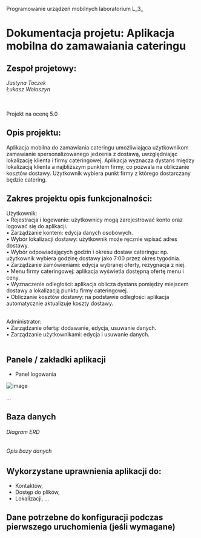 Programowanie urządzeń mobilnych laboratorium L_3_ 

# Dokumentacja projetu: Aplikacja mobilna do zamawaiania cateringu

## Zespoł projetowy:
_Justyna Toczek </br>
Łukasz Wołoszyn_ </br></br></br>

Projekt na ocenę 5.0

## Opis projektu: </br>
Aplikacja mobilna do zamawiania cateringu umożliwiająca użytkownikom zamawianie spersonalizowanego jedzenia z dostawą, uwzględniając lokalizację klienta i firmy cateringowej. Aplikacja wyznacza dystans między lokalizacją klienta a najbliższym punktem firmy, co pozwala na obliczanie kosztów dostawy. Użytkownik wybiera punkt firmy z którego dostarczany będzie catering.

## Zakres projektu opis funkcjonalności: </br>
Użytkownik: </br>
• Rejestracja i logowanie: użytkownicy mogą zarejestrować konto oraz logować się do aplikacji. </br>
• Zarządzanie kontem: edycja danych osobowych. </br>
•	Wybór lokalizacji dostawy: użytkownik może ręcznie wpisać adres dostawy. </br>
• Wybór odpowiadających godzin i okresu dostaw cateringu: np. użytkownik wybiera godzinę dostawy jako 7:00 przez okres tygodnia. </br>
• Zarządzanie zamówieniami: edycja wybranej oferty, rezygnacja z niej. </br>
•	Menu firmy cateringowej: aplikacja wyświetla dostępną ofertę menu i ceny. </br>
•	Wyznaczenie odległości: aplikacja oblicza dystans pomiędzy miejscem dostawy a lokalizacją punktu firmy cateringowej. </br>
•	Obliczanie kosztów dostawy: na podstawie odległości aplikacja automatycznie aktualizuje koszty dostawy. </br> </br>

Administrator: </br>
• Zarządzanie ofertą: dodawanie, edycja, usuwanie danych. </br>
• Zarządzanie użytkownikami: edycja i usuwanie danych. </br></br>

## Panele / zakładki aplikacji 
- Panel logowania

![image](https://github.com/user-attachments/assets/a271c59d-e3f5-4c74-99b5-7300d4db32a4)

...

## Baza danych
###### Diagram ERD

###### Opis bazy danych

## Wykorzystane uprawnienia aplikacji do:
- Kontaktów,
- Dostęp do plików,
- Lokalizacji,
...

## Dane potrzebne do konfiguracji podczas pierwszego uruchomienia (jeśli wymagane)
